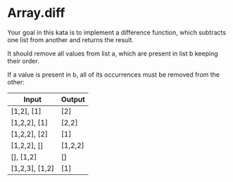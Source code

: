 # Array.diff

Your goal in this kata is to implement a difference function, which subtracts one list from another and returns the result.

It should remove all values from list a, which are present in list b keeping their order.

If a value is present in b, all of its occurrences must be removed from the other:

| Input          | Output  |
| -------------- | ------- |
| [1,2], [1]     | [2]     |
| [1,2,2], [1]   | [2,2]   |
| [1,2,2], [2]   | [1]     |
| [1,2,2], []    | [1,2,2] |
| [], [1,2]      | []      |
| [1,2,3], [1,2] | [1]     |
